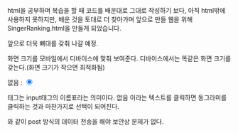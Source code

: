 html을 공부하며 복습을 할 때 코드를 배운대로 그대로 작성하기 보다, 아직 html밖에 사용하지 못하지만, 
배운 것을 토대로 더 찾아가며 앞으로 만들 웹을 위해 SingerRanking.html을 만들게 되었습니다. 

앞으로 더욱 뼈대를 갖춰 나갈 예정.


<meta name = "viewport" content = "width = device-width, initial-scale = 1.0">
화면 크기를 모바일에서 디바이스에 맟춰 보여준다. 디바이스에서는 똑같은 화면 크기를 갖는다.(화면 크기가 작으면 최적화됨)

<label for = "no_txt">없음</label> : <input id = "no_txt" type = "radio" name = "choose" value = "No" checked>

<label>태그는 input태그의 이름표라는 의미이다. 없음 이라는 텍스트를 클릭하면 동그라미를 클릭하는 것과 마찬가지로 선택이 되어진다.

<form action = "https:// ~~~" method = "post">와 같이 post 방식의 데이터 전송을 해야 보안상 문제가 없다. 